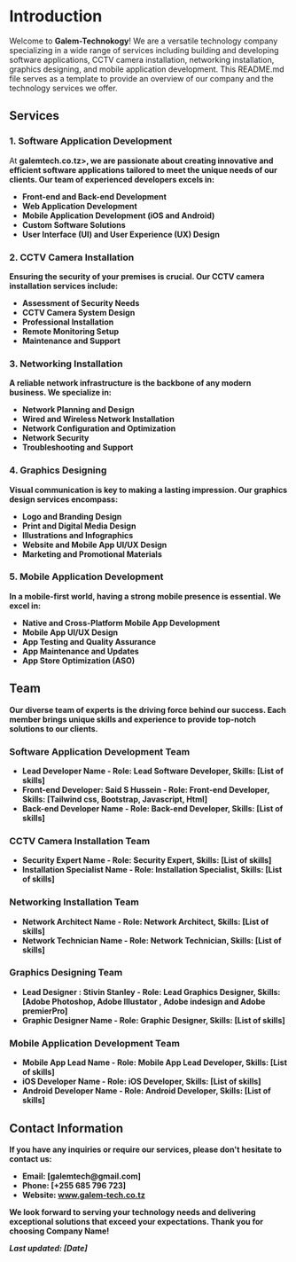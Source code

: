 <h1>Introduction</h1>

<p>Welcome to <strong>Galem-Technokogy</strong>! We are a versatile technology company specializing in a wide range of services including building and developing software applications, CCTV camera installation, networking installation, graphics designing, and mobile application development. This README.md file serves as a template to provide an overview of our company and the technology services we offer.</p>

<h2>Services</h2>

<h3>1. Software Application Development</h3>

<p>At <strong>galemtech.co.tz>, we are passionate about creating innovative and efficient software applications tailored to meet the unique needs of our clients. Our team of experienced developers excels in:</p>

<ul>
    <li>Front-end and Back-end Development</li>
    <li>Web Application Development</li>
    <li>Mobile Application Development (iOS and Android)</li>
    <li>Custom Software Solutions</li>
    <li>User Interface (UI) and User Experience (UX) Design</li>
</ul>

<h3>2. CCTV Camera Installation</h3>

<p>Ensuring the security of your premises is crucial. Our CCTV camera installation services include:</p>

<ul>
    <li>Assessment of Security Needs</li>
    <li>CCTV Camera System Design</li>
    <li>Professional Installation</li>
    <li>Remote Monitoring Setup</li>
    <li>Maintenance and Support</li>
</ul>

<h3>3. Networking Installation</h3>

<p>A reliable network infrastructure is the backbone of any modern business. We specialize in:</p>

<ul>
    <li>Network Planning and Design</li>
    <li>Wired and Wireless Network Installation</li>
    <li>Network Configuration and Optimization</li>
    <li>Network Security</li>
    <li>Troubleshooting and Support</li>
</ul>

<h3>4. Graphics Designing</h3>

<p>Visual communication is key to making a lasting impression. Our graphics design services encompass:</p>

<ul>
    <li>Logo and Branding Design</li>
    <li>Print and Digital Media Design</li>
    <li>Illustrations and Infographics</li>
    <li>Website and Mobile App UI/UX Design</li>
    <li>Marketing and Promotional Materials</li>
</ul>

<h3>5. Mobile Application Development</h3>

<p>In a mobile-first world, having a strong mobile presence is essential. We excel in:</p>

<ul>
    <li>Native and Cross-Platform Mobile App Development</li>
    <li>Mobile App UI/UX Design</li>
    <li>App Testing and Quality Assurance</li>
    <li>App Maintenance and Updates</li>
    <li>App Store Optimization (ASO)</li>
</ul>

<h2>Team</h2>

<p>Our diverse team of experts is the driving force behind our success. Each member brings unique skills and experience to provide top-notch solutions to our clients.</p>

<h3>Software Application Development Team</h3>

<ul>
    <li><strong>Lead Developer Name</strong> - Role: Lead Software Developer, Skills: [List of skills]</li>
    <li><strong>Front-end Developer: Said S Hussein</strong> - Role: Front-end Developer, Skills: [Tailwind css, Bootstrap, Javascript, Html]</li>
    <li><strong>Back-end Developer Name</strong> - Role: Back-end Developer, Skills: [List of skills]</li>
</ul>

<h3>CCTV Camera Installation Team</h3>

<ul>
    <li><strong>Security Expert Name</strong> - Role: Security Expert, Skills: [List of skills]</li>
    <li><strong>Installation Specialist Name</strong> - Role: Installation Specialist, Skills: [List of skills]</li>
</ul>

<h3>Networking Installation Team</h3>

<ul>
    <li><strong>Network Architect Name</strong> - Role: Network Architect, Skills: [List of skills]</li>
    <li><strong>Network Technician Name</strong> - Role: Network Technician, Skills: [List of skills]</li>
</ul>

<h3>Graphics Designing Team</h3>

<ul>
    <li><strong>Lead Designer : Stivin Stanley </strong> - Role: Lead Graphics Designer, Skills: [Adobe Photoshop, Adobe Illustator , Adobe indesign and Adobe premierPro]</li>
    <li><strong>Graphic Designer Name</strong> - Role: Graphic Designer, Skills: [List of skills]</li>
</ul>

<h3>Mobile Application Development Team</h3>

<ul>
    <li><strong>Mobile App Lead Name</strong> - Role: Mobile App Lead Developer, Skills: [List of skills]</li>
    <li><strong>iOS Developer Name</strong> - Role: iOS Developer, Skills: [List of skills]</li>
    <li><strong>Android Developer Name</strong> - Role: Android Developer, Skills: [List of skills]</li>
</ul>

<h2>Contact Information</h2>

<p>If you have any inquiries or require our services, please don't hesitate to contact us:</p>

<ul>
    <li><strong>Email:</strong> [galemtech@gmail.com]</li>
    <li><strong>Phone:</strong> [+255 685 796 723]</li>
    <li><strong>Website:</strong> <a href="[www.galem-tech.co.tz]">www.galem-tech.co.tz</a></li>
</ul>

<p>We look forward to serving your technology needs and delivering exceptional solutions that exceed your expectations. Thank you for choosing <strong>Company Name</strong>!</p>

<p><em>Last updated: [Date]</em></p>
